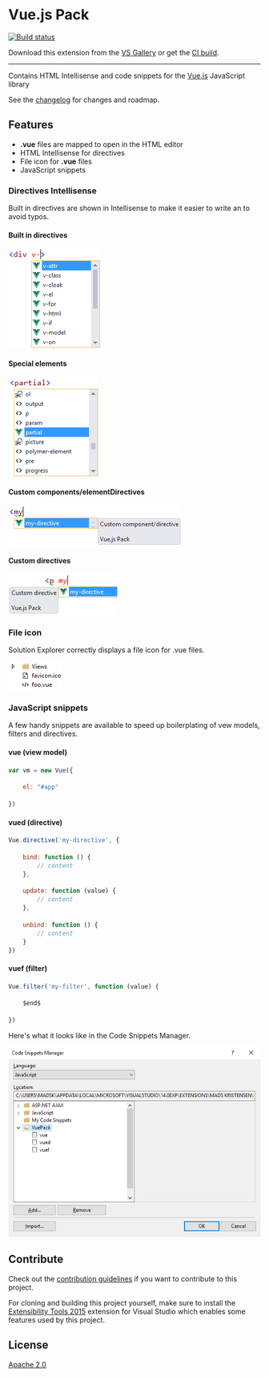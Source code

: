 # Vue.js Pack

[![Build status](https://ci.appveyor.com/api/projects/status/y20hsx8sjiaijld5?svg=true)](https://ci.appveyor.com/project/madskristensen/vuepack)

Download this extension from the [VS Gallery](https://visualstudiogallery.msdn.microsoft.com/30fd019a-7b90-4f75-bb54-b8f49f18fbe1)
or get the [CI build](http://vsixgallery.com/extension/6ac8e91a-ade2-4e25-a8e1-a779dd6aeca3/).

---------------------------------------

Contains HTML Intellisense and code snippets for the 
[Vue.js](http://vuejs.org)
JavaScript library

See the [changelog](CHANGELOG.md) for changes and roadmap.

## Features

- **.vue** files are mapped to open in the HTML editor
- HTML Intellisense for directives
- File icon for **.vue** files
- JavaScript snippets

### Directives Intellisense
Built in directives are shown in Intellisense to make it easier
to write an to avoid typos.

#### Built in directives
![HTML Intellisense](art/html-intellisense.png)

#### Special elements
![HTML Intellisense partial](art/html-intellisense-partial.png)

#### Custom components/elementDirectives
![HTML Intellisense components](art/html-intellisense-component.png)

#### Custom directives
![HTML Intellisense directives](art/html-intellisense-directives.png)

### File icon
Solution Explorer correctly displays a file icon for .vue
files.

![File icon](art/file-icon.png)

### JavaScript snippets
A few handy snippets are available to speed up boilerplating
of vew models, filters and directives.

#### vue (view model)

```javascript
var vm = new Vue({

    el: "#app"

})
```

#### vued (directive)

```javascript
Vue.directive('my-directive', {

    bind: function () {
        // content
    },

    update: function (value) {
        // content
    },

    unbind: function () {
        // content
    }
})
```

#### vuef (filter)

```javascript
Vue.filter('my-filter', function (value) {

    $end$

})
```

Here's what it looks like in the Code Snippets Manager.

![Snippets](art/snippets.png)

## Contribute
Check out the [contribution guidelines](CONTRIBUTING.md)
if you want to contribute to this project.

For cloning and building this project yourself, make sure
to install the
[Extensibility Tools 2015](https://visualstudiogallery.msdn.microsoft.com/ab39a092-1343-46e2-b0f1-6a3f91155aa6)
extension for Visual Studio which enables some features
used by this project.

## License
[Apache 2.0](LICENSE)